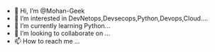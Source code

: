 - 👋 Hi, I’m @Mohan-Geek
- 👀 I’m interested in DevNetops,Devsecops,Python,Devops,Cloud....
- 🌱 I’m currently learning Python...
- 💞️ I’m looking to collaborate on ...
- 📫 How to reach me ...

<!---
Mohan-Geek/Mohan-Geek is a ✨ special ✨ repository because its `README.md` (this file) appears on your GitHub profile.
You can click the Preview link to take a look at your changes.
--->
